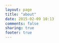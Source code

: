 ```yaml
---
layout: page
title: "about"
date: 2015-02-09 10:13
comments: false
sharing: true
footer: true
---
```

